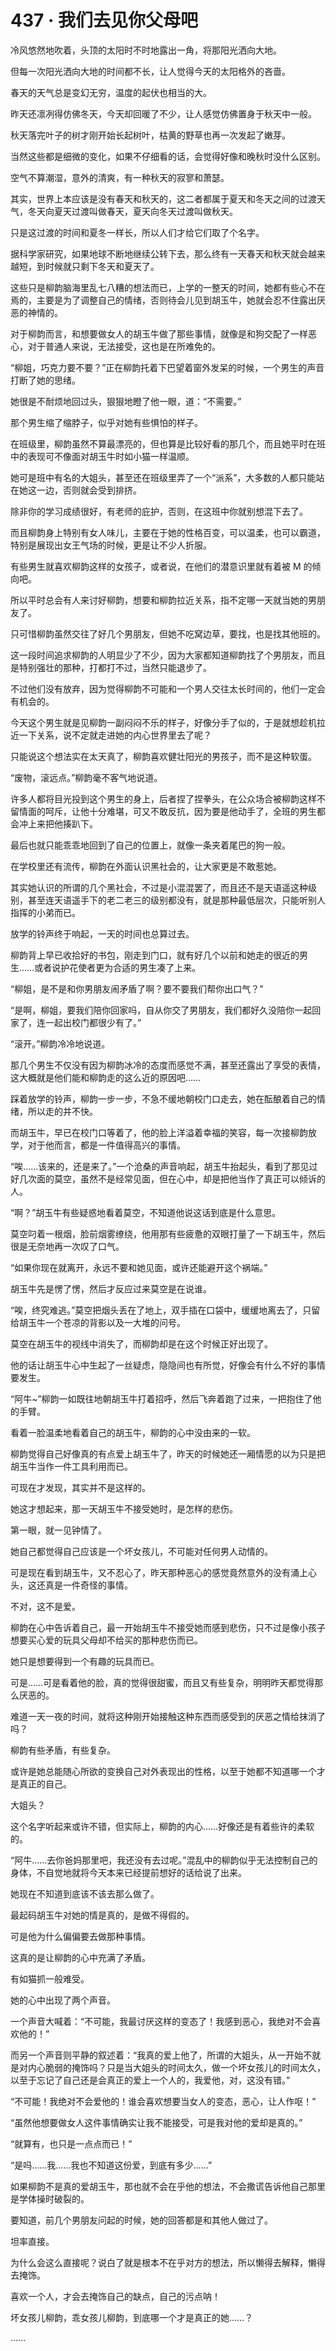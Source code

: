 # 437 · 我们去见你父母吧

冷风悠然地吹着，头顶的太阳时不时地露出一角，将那阳光洒向大地。

但每一次阳光洒向大地的时间都不长，让人觉得今天的太阳格外的吝啬。

春天的天气总是变幻无穷，温度的起伏也相当的大。

昨天还凛冽得仿佛冬天，今天却回暖了不少，让人感觉仿佛置身于秋天中一般。

秋天落完叶子的树才刚开始长起树叶，枯黄的野草也再一次发起了嫩芽。

当然这些都是细微的变化，如果不仔细看的话，会觉得好像和晚秋时没什么区别。

空气不算潮湿，意外的清爽，有一种秋天的寂寥和萧瑟。

其实，世界上本应该是没有春天和秋天的，这二者都属于夏天和冬天之间的过渡天气，冬天向夏天过渡叫做春天，夏天向冬天过渡叫做秋天。

只是这过渡的时间和夏冬一样长，所以人们才给它们取了个名字。

据科学家研究，如果地球不断地继续公转下去，那么终有一天春天和秋天就会越来越短，到时候就只剩下冬天和夏天了。

这些只是柳韵脑海里乱七八糟的想法而已，上学的一整天的时间，她都有些心不在焉的，主要是为了调整自己的情绪，否则待会儿见到胡玉牛，她就会忍不住露出厌恶的神情的。

对于柳韵而言，和想要做女人的胡玉牛做了那些事情，就像是和狗交配了一样恶心，对于普通人来说，无法接受，这也是在所难免的。

“柳姐，巧克力要不要？”正在柳韵托着下巴望着窗外发呆的时候，一个男生的声音打断了她的思绪。

她很是不耐烦地回过头，狠狠地瞪了他一眼，道：“不需要。”

那个男生缩了缩脖子，似乎对她有些惧怕的样子。

在班级里，柳韵虽然不算最漂亮的，但也算是比较好看的那几个，而且她平时在班中的表现可不像面对胡玉牛时如小猫一样温顺。

她可是班中有名的大姐头，甚至还在班级里弄了一个“派系”，大多数的人都只能站在她这一边，否则就会受到排挤。

除非你的学习成绩很好，有老师的庇护，否则，在这班中你就别想混下去了。

而且柳韵身上特别有女人味儿，主要在于她的性格百变，可以温柔，也可以霸道，特别是展现出女王气场的时候，更是让不少人折服。

有些男生就喜欢柳韵这样的女孩子，或者说，在他们的潜意识里就有着被 M 的倾向吧。

所以平时总会有人来讨好柳韵，想要和柳韵拉近关系，指不定哪一天就当她的男朋友了。

只可惜柳韵虽然交往了好几个男朋友，但她不吃窝边草，要找，也是找其他班的。

这一段时间追求柳韵的人明显少了不少，因为大家都知道柳韵找了个男朋友，而且是特别强壮的那种，打都打不过，当然只能退步了。

不过他们没有放弃，因为觉得柳韵不可能和一个男人交往太长时间的，他们一定会有机会的。

今天这个男生就是见柳韵一副闷闷不乐的样子，好像分手了似的，于是就想趁机拉近一下关系，说不定就走进她的内心世界里去了呢？

只能说这个想法实在太天真了，柳韵喜欢健壮阳光的男孩子，而不是这种软蛋。

“废物，滚远点。”柳韵毫不客气地说道。

许多人都将目光投到这个男生的身上，后者捏了捏拳头，在公众场合被柳韵这样不留情面的呵斥，让他十分难堪，可又不敢反抗，因为要是他动手了，全班的男生都会冲上来把他揍趴下。

最后也就只能乖乖地回到了自己的位置上，就像一条夹着尾巴的狗一般。

在学校里还有流传，柳韵在外面认识黑社会的，让大家更是不敢惹她。

其实她认识的所谓的几个黑社会，不过是小混混罢了，而且还不是天语遥这种级别，甚至连天语遥手下的老二老三的级别都没有，就是那种最低层次，只能听别人指挥的小弟而已。

放学的铃声终于响起，一天的时间也总算过去。

柳韵背上早已收拾好的书包，刚走到门口，就有好几个以前和她走的很近的男生……或者说护花使者更为合适的男生凑了上来。

“柳姐，是不是和你男朋友闹矛盾了啊？要不要我们帮你出口气？”

“是啊，柳姐，要我们陪你回家吗，自从你交了男朋友，我们都好久没陪你一起回家了，连一起出校门都很少有了。”

“滚开。”柳韵冷冷地说道。

那几个男生不仅没有因为柳韵冰冷的态度而感觉不满，甚至还露出了享受的表情，这大概就是他们能和柳韵走的这么近的原因吧……

踩着放学的铃声，柳韵一步一步，不急不缓地朝校门口走去，她在酝酿着自己的情绪，所以走的并不快。

而胡玉牛，早已在校门口等着了，他的脸上洋溢着幸福的笑容，每一次接柳韵放学，对于他而言，都是一件值得高兴的事情。

“唉……该来的，还是来了。”一个沧桑的声音响起，胡玉牛抬起头，看到了那见过好几次面的莫空，虽然不是经常见面，但在心中，却是把他当作了真正可以倾诉的人。

“啊？”胡玉牛有些疑惑地看着莫空，不知道他说这话到底是什么意思。

莫空叼着一根烟，脸前烟雾缭绕，他用那有些疲惫的双眼打量了一下胡玉牛，然后很是无奈地再一次叹了口气。

“如果你现在就离开，永远不要和她见面，或许还能避开这个祸端。”

胡玉牛先是愣了愣，然后才反应过来莫空是在说谁。

“唉，终究难逃。”莫空把烟头丢在了地上，双手插在口袋中，缓缓地离去了，只留给胡玉牛一个苍凉的背影以及一大堆的问号。

莫空在胡玉牛的视线中消失了，而柳韵却是在这个时候正好出现了。

他的话让胡玉牛心中生起了一丝疑虑，隐隐间也有所觉，好像会有什么不好的事情要发生。

“阿牛~”柳韵一如既往地朝胡玉牛打着招呼，然后飞奔着跑了过来，一把抱住了他的手臂。

看着一脸温柔地看着自己的胡玉牛，柳韵的心中没由来的一软。

柳韵觉得自己好像真的有点爱上胡玉牛了，昨天的时候她还一厢情愿的以为只是把胡玉牛当作一件工具利用而已。

可现在才发现，其实并不是这样的。

她这才想起来，那一天胡玉牛不接受她时，是怎样的悲伤。

第一眼，就一见钟情了。

她自己都觉得自己应该是一个坏女孩儿，不可能对任何男人动情的。

可是现在看到胡玉牛，又不忍心了，昨天那种恶心的感觉竟然意外的没有涌上心头，这还真是一件奇怪的事情。

不对，这不是爱。

柳韵在心中告诉着自己，最一开始胡玉牛不接受她而感到悲伤，只不过是像小孩子想要买心爱的玩具父母却不给买的那种悲伤而已。

她只是想要得到一个有趣的玩具而已。

可是……可是看着他的脸，真的觉得很甜蜜，而且又有些复杂，明明昨天都觉得那么厌恶的。

难道一天一夜的时间，就将这种刚开始接触这种东西而感受到的厌恶之情给抹消了吗？

柳韵有些矛盾，有些复杂。

或许是她总能随心所欲的变换自己对外表现出的性格，以至于她都不知道哪一个才是真正的自己。

大姐头？

这个名字听起来或许不错，但实际上，柳韵的内心……好像还是有着些许的柔软的。

“阿牛……去你爸妈那里吧，我还没有去过呢。”混乱中的柳韵似乎无法控制自己的身体，不自觉地就将今天本来已经提前想好的话给说了出来。

她现在不知道到底该不该去那么做了。

最起码胡玉牛对她的情是真的，是做不得假的。

可是他为什么偏偏要去做那种事情。

这真的是让柳韵的心中充满了矛盾。

有如猫抓一般难受。

她的心中出现了两个声音。

一个声音大喊着：“不可能，我最讨厌这样的变态了！我感到恶心，我绝对不会喜欢他的！”

而另一个声音则平静的叙述着：“我真的爱上他了，所谓的大姐头，从一开始不就是对内心脆弱的掩饰吗？只是当大姐头的时间太久，做一个坏女孩儿的时间太久，以至于忘记了自己还是会真正的爱上一个人的，我爱他，对，这没有错。”

“不可能！我绝对不会爱他的！谁会喜欢想要当女人的变态，恶心，让人作呕！”

“虽然他想要做女人这件事情确实让我不能接受，可是我对他的爱却是真的。”

“就算有，也只是一点点而已！”

“是吗……我……我也不知道这份爱，到底有多少……”

如果柳韵不是真的爱胡玉牛，那也就不会在乎他的想法，不会撒谎告诉他自己那里是学体操时破裂的。

要知道，前几个男朋友问起的时候，她的回答都是和其他人做过了。

坦率直接。

为什么会这么直接呢？说白了就是根本不在乎对方的想法，所以懒得去解释，懒得去掩饰。

喜欢一个人，才会去掩饰自己的缺点，自己的污点呐！

坏女孩儿柳韵，乖女孩儿柳韵，到底哪一个才是真正的她……？

……
